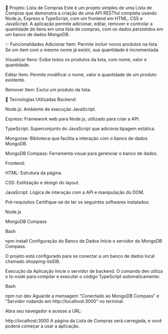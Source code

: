 📝 Projeto: Lista de Compras
Este é um projeto simples de uma Lista de Compras que demonstra a criação de uma API RESTful completa usando Node.js, Express e TypeScript, com um frontend em HTML, CSS e JavaScript. A aplicação permite adicionar, editar, remover e controlar a quantidade de itens em uma lista de compras, com os dados persistidos em um banco de dados MongoDB.

✨ Funcionalidades
Adicionar Item: Permite incluir novos produtos na lista. Se um item com o mesmo nome já existir, sua quantidade é incrementada.

Visualizar Itens: Exibe todos os produtos da lista, com nome, valor e quantidade.

Editar Item: Permite modificar o nome, valor e quantidade de um produto existente.

Remover Item: Exclui um produto da lista.

🚀 Tecnologias Utilizadas
Backend:

Node.js: Ambiente de execução JavaScript.

Express: Framework web para Node.js, utilizado para criar a API.

TypeScript: Superconjunto do JavaScript que adiciona tipagem estática.

Mongoose: Biblioteca que facilita a interação com o banco de dados MongoDB.

MongoDB Compass: Ferramenta visual para gerenciar o banco de dados.

Frontend:

HTML: Estrutura da página.

CSS: Estilização e design do layout.

JavaScript: Lógica de interação com a API e manipulação do DOM.

Pré-requisitos
Certifique-se de ter os seguintes softwares instalados:

Node.js

MongoDB Compass

Bash

npm install
Configuração do Banco de Dados
Inicie o servidor do MongoDB Compass.

O projeto está configurado para se conectar a um banco de dados local chamado shopping-listDB.

Execução da Aplicação
Inicie o servidor de backend. O comando dev utiliza o ts-node para compilar e executar o código TypeScript automaticamente:

Bash

npm run dev
Aguarde a mensagem "Conectado ao MongoDB Compass" e "Servidor rodando em http://localhost:3000" no terminal.

Abra seu navegador e acesse a URL:

http://localhost:3000
A página da Lista de Compras será carregada, e você poderá começar a usar a aplicação.
